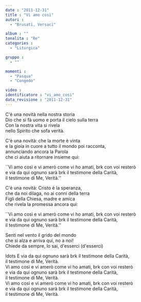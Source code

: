 ```yaml
---
date : "2011-12-31"
title : "Vi amo così"
autori : 
  - "Brusati, Versaci"

album : ""
tonalita : "Re"
categories : 
  - "Liturgica"

gruppo : 
  - ""

momenti : 
  - "Pasqua"
  - "Congedo"

video : 
identificatore : "vi_amo_cosi"
data_revisione : "2011-12-31"
---
```

  
  
  
  
  
  
  
  
  
  
  
C'è una novità nella nostra storia  
Dio che si fà uomo e porta il cielo sulla terra  
Con la nostra vita si rivela   
nello Spirito che sofa verità.  
  
C'è una novità: che la morte è vinta  
e la gioia in cuore a tutto il mondo poi racconta,  
annunciando ancora la Parola   
che ci aiuta a ritornare insieme qui:  
  
  
  
``Vi amo così e vi amerò come vi ho amati, brk con voi resterò  
e via da qui ognuno sarà brk il testimone della Carità,  
il testimone di Me, Verità.''               
  
  
  
C'è una novità: Cristo è la speranza,  
che da noi dilaga, no ai conni della terra  
Figli della Chiesa, madre e amica  
che rivela la promessa ancora qui:  
  
  
  
``Vi amo così e vi amerò come vi ho amati, brk con voi resterò  
e via da qui ognuno sarà brk il testimone della Carità,  
il testimone di Me, Verità.''              
  
  
  
Senti nel vento il grido del mondo  
che si alza e arriva qui, no a noi!  
Chiede da sempre, lo sai, d'esserci (d'esserci)  
  
  
  
  
  
  
  
  
  
  
ldots E via da qui ognuno sarà brk il testimone della Carità,  
il testimone di Me, Verità.  
Vi amo così e vi amerò come vi ho amati, brk con voi resterò  
e via da qui ognuno sarà brk il testimone della Carità,  
il testimone di Me, Verità.  
Vi amo così e vi amerò come vi ho amati, brk con voi resterò  
e via da qui ognuno sarà brk il testimone della Carità,  
il testimone di Me, Verità.  
  
   
  
  
